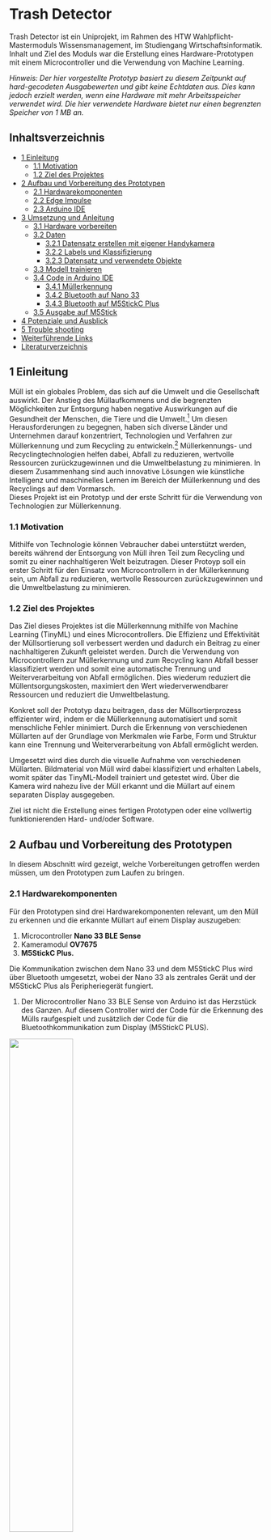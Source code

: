 # Trash Detector
Trash Detector ist ein Uniprojekt, im Rahmen des HTW Wahlpflicht-Mastermoduls Wissensmanagement, im Studiengang Wirtschaftsinformatik. Inhalt und Ziel des Moduls war die Erstellung eines Hardware-Prototypen mit einem Microcontroller und die Verwendung von Machine Learning.

*Hinweis: Der hier vorgestellte Prototyp basiert zu diesem Zeitpunkt auf hard-gecodeten Ausgabewerten und gibt keine Echtdaten aus. Dies kann jedoch erzielt werden, wenn eine Hardware mit mehr Arbeitsspeicher verwendet wird. Die hier verwendete Hardware bietet nur einen begrenzten Speicher von 1 MB an.*

## Inhaltsverzeichnis

- [1 Einleitung](#kap1)
  - [1.1 Motivation](#kap1-1)
  - [1.2 Ziel des Projektes](#kap1-2)
- [2 Aufbau und Vorbereitung des Prototypen](#kap2)
  - [2.1 Hardwarekomponenten](#kap2-1)
  - [2.2 Edge Impulse](#kap2-2)
  - [2.3 Arduino IDE](#kap2-3)
- [3 Umsetzung und Anleitung](#kap3)
  - [3.1 Hardware vorbereiten](#kap3-1)
  - [3.2 Daten](#kap3-2)
    - [3.2.1 Datensatz erstellen mit eigener Handykamera](#kap3-2-1)
    - [3.2.2 Labels und Klassifizierung](#kap3-2-2)
    - [3.2.3 Datensatz und verwendete Objekte](#kap3-2-3)
  - [3.3 Modell trainieren](#kap3-3)
  - [3.4 Code in Arduino IDE](#kap3-4)
    - [3.4.1 Müllerkennung](#kap3-4-1)
    - [3.4.2 Bluetooth auf Nano 33](#kap3-4-2)
    - [3.4.3 Bluetooth auf M5StickC Plus](#kap3-4-3)
  - [3.5 Ausgabe auf M5Stick](#kap3-5)
- [4 Potenziale und Ausblick](#kap4)
- [5 Trouble shooting](#kap5)
- [Weiterführende Links](#kapLinks)
- [Literaturverzeichnis](#kapLit)


<a name="kap1"></a>
## 1 Einleitung
Müll ist ein globales Problem, das sich auf die Umwelt und die Gesellschaft auswirkt. Der Anstieg des Müllaufkommens und die begrenzten Möglichkeiten zur Entsorgung haben negative Auswirkungen auf die Gesundheit der Menschen, die Tiere und die Umwelt.[^1] Um diesen Herausforderungen zu begegnen, haben sich diverse Länder und Unternehmen darauf konzentriert, Technologien und Verfahren zur Müllerkennung und zum Recycling zu entwickeln.[^2] Müllerkennungs- und Recyclingtechnologien helfen dabei, Abfall zu reduzieren, wertvolle Ressourcen zurückzugewinnen und die Umweltbelastung zu minimieren. In diesem Zusammenhang sind auch innovative Lösungen wie künstliche Intelligenz und maschinelles Lernen im Bereich der Müllerkennung und des Recyclings auf dem Vormarsch.\
Dieses Projekt ist ein Prototyp und der erste Schritt für die Verwendung von Technologien zur Müllerkennung.

<a name="kap1-1"></a>
### 1.1 Motivation
Mithilfe von Technologie können Vebraucher dabei unterstützt werden, bereits während der Entsorgung von Müll ihren Teil zum Recycling und somit zu einer nachhaltigeren Welt beizutragen. Dieser Protoyp soll ein erster Schritt für den Einsatz von Microcontrollern in der Müllerkennung sein, um Abfall zu reduzieren, wertvolle Ressourcen zurückzugewinnen und die Umweltbelastung zu minimieren. 

<a name="kap1-2"></a>
### 1.2 Ziel des Projektes
Das Ziel dieses Projektes ist die Müllerkennung mithilfe von Machine Learning (TinyML) und eines Microcontrollers.
Die Effizienz und Effektivität der Müllsortierung soll verbessert werden und dadurch ein Beitrag zu einer nachhaltigeren Zukunft geleistet werden. Durch die Verwendung von Microcontrollern zur Müllerkennung und zum Recycling kann Abfall besser klassifiziert werden und somit eine automatische Trennung und Weiterverarbeitung von Abfall ermöglichen. Dies wiederum reduziert die Müllentsorgungskosten, maximiert den Wert wiederverwendbarer Ressourcen und reduziert die Umweltbelastung.

Konkret soll der Prototyp dazu beitragen, dass der Müllsortierprozess effizienter wird, indem er die Müllerkennung automatisiert und somit menschliche Fehler minimiert. Durch die Erkennung von verschiedenen Müllarten auf der Grundlage von Merkmalen wie Farbe, Form und Struktur kann eine Trennung und Weiterverarbeitung von Abfall ermöglicht werden.

Umgesetzt wird dies durch die visuelle Aufnahme von verschiedenen Müllarten. Bildmaterial von Müll wird dabei klassifiziert und erhalten Labels, womit später das TinyML-Modell trainiert und getestet wird. Über die Kamera wird nahezu live der Müll erkannt und die Müllart auf einem separaten Display ausgegeben.

Ziel ist nicht die Erstellung eines fertigen Prototypen oder eine vollwertig funktionierenden Hard- und/oder Software.

<a name="kap2"></a>
## 2 Aufbau und Vorbereitung des Prototypen
In diesem Abschnitt wird gezeigt, welche Vorbereitungen getroffen werden müssen, um den Prototypen zum Laufen zu bringen.

<a name="kap2-1"></a>
### 2.1 Hardwarekomponenten
Für den Prototypen sind drei Hardwarekomponenten relevant, um den Müll zu erkennen und die erkannte Müllart auf einem Display auszugeben:
1. Microcontroller **Nano 33 BLE Sense**
2. Kameramodul **OV7675**
3. **M5StickC Plus.**

Die Kommunikation zwischen dem Nano 33 und dem M5StickC Plus wird über Bluetooth umgesetzt, wobei der Nano 33 als zentrales Gerät und der M5StickC Plus als Peripheriegerät fungiert.

1. Der Microcontroller Nano 33 BLE Sense von Arduino ist das Herzstück des Ganzen. Auf diesem Controller wird der Code für die Erkennung des Mülls raufgespielt und zusätzlich der Code für die Bluetoothkommunikation zum Display (M5StickC PLUS).
<img src="images/arduino_nano33_ble_sense.png" width="50%" height="50%">

2. Das Kameramodul dient zur Aufnahme des Objekts.
<img src="images/camera_OV7675.png" width="50%" height="50%">

3. Zum Anzeigen der erkannten Müllart wird der M5StickC Plus verwendet. In ihm steckt ein ESP-32-PICO Mini. Für die Bluetoothkommunikation wird hierauf der Peripheriecode gespielt.
<img src="images/M5StickC_PLUS.png" width="50%" height="50%">

Der Microcontroller und das Kameramodul können über ein Board, das sogenannte *Tiny Machine Learning Shield*, verbunden werden. \
<img src="images/hardware.png" width="50%" height="50%">
<img src="images/hardware_connected.png" width="50%" height="50%">

<a name="kap2-2"></a>
### 2.2 Edge Impulse
Edge Impulse ist eine Plattform, um Machine Learning-Modelle zu erstellen, zu trainieren und anschließend zu implemtieren. Zur Vorbereitung sind folgende Schritte notwendig:

1. Konto erstellen / Registrierung auf auf Edge Impulse
2. Neues Projekt anlegen

<a name="kap2-3"></a>
### 2.3 Arduino IDE
Die Arduino IDE ist eine Entwicklungsumgebung, in der später das exportiere Modell aus Edge Impulse importiert werden kann und auch Code zu entwickeln. Der Code dann später über die Arduino IDE auf den Nano 33 hochgeladen werden. Für die Einrichtung sind folgende Schritte notwendig:

1. Download der Arduino IDE: [Arduino IDE](https://support.arduino.cc/hc/en-us/articles/360019833020-Download-and-install-Arduino-IDE)
2. Nach der Installation den Nano 33 über USB an den Computer anschließen und erkannte Libraries installieren. Falls es nicht automatisch erkannt wird, dann folgende Boards im *Boards Manager* suchen und installieren:
  - Arduino AVR Boards by Arduino
  - Arduino Mbed OS Nano Boards by Arduino

3. Folgende Libraries installieren:
  - ArduinoBLE by Arduino
  - Harvard_TinyMLx by TinyMLx Authors

<a name="kap3"></a>
## 3 Umsetzung und Anleitung
In diesem Abschnitt wird die Müllerkennung umgesetzt.

<a name="kap3-1"></a>
### 3.1 Hardware vorbereiten
1. Firmware Nano 33 BLE Sense aktualisieren
* Es kann notwendig sein, erstmal die aktuelle Firmware des Nano zu aktualisieren und zu flashen. Dafür folgende zip-Datei herunterladen und entsprechendes Script für das eigene Betriebssystem öffnen: [Nano 33 BLE Sense board Edge Impulse firmware](https://cdn.edgeimpulse.com/firmware/arduino-nano-33-ble-sense.zip "Nano 33 BLE Sense firmware").

<img src="images/terminal_flash.png" width="50%" height="50%">

2. Verbinden zu Edge Impulse
* In cmd/Terminal folgenden Befehl eingeben, um den Nano mit Edge Impulse zu verbinden.
```
edge-impulse-daemon
```

3. Triber für Kameramodul/USB-Anschluss runterladen:
* [USB-Treiber von SiLabs](https://www.silabs.com/developers/usb-to-uart-bridge-vcp-drivers "USB-Treiber von SiLabs")

4. Triber/Library für M5StickC
* USB-Triber runterladen: [M5Stick USB-Triber](https://ftdichip.com/drivers/vcp-drivers/)
> Ggfs. muss die Sicherheitseinstellung unter macOS angepasst werden.
> * *System Preferences -> Security and Privacy -> General -> Allow downloadable apps from the following locations -> App Store and Approved Developer Options*

* Arduino IDE öffnen und auf *Arduino IDE -> Settings* gehen und folgenden Link in die Sektion *Additional boards manager URLs* einfügen: 
``https://m5stack.oss-cn-shenzhen.aliyuncs.com/resource/arduino/package_m5stack_index.json``

* Nun Boardtriber für den M5StickC Plus installieren. Dazu unter *Boards Manager* nach *M5Stack* suchen und vorgeschlagenes Board installieren. \
<img src="images/ai_m5_bm.png" width="50%" height="50%">

* Nun unter *Tools -> Board: ... -> M5Stack -> M5Stick-C-Plus* auswählen.

* Anschließend die Library installieren. Dazu unter *Library Manager* nach *M5StickCPlus* suchen und vorgeschlagene Library installieren.
<img src="images/ai_m5_lib.png" width="50%" height="50%">

<a name="kap3-2"></a>
### 3.2 Daten
Für das Modell werden Daten in Form von Bildern benötigt. Das bedeutet, dass das Modell mit Fotos gefüttert werden muss. Dafür kann ganz einfach das eigene Handy mit dem Projekt in Edge Impulse verknüpft werden, sodass dann das Handy für die Aufnahme von Fotos gentuzt werden kann. Sobald das Handy mit mit dem Projekt verknüpft ist, werden die Fotos direkt in das Projekt geladen.

<a name="kap3-2-1"></a>
#### 3.2.1 Datensatz erstellen mit eigener Handykamera
1. Handy mit Edge Impulse verbinden

* Im Menü auf *Devices* gehen und auf den Button *Connect a new device* wählen. \
![AddDevice](images/ei_addDevice.png)

* Anschließend bei *Use your mobile phone* auf den Button *Show QR code* klicken. \
![ConnectPhone](images/ei_connectPhone.png)

* Nun mit dem eigenen Handy den QR-Code scannen. Im Browser sollte nun die Möglichkeit bestehen, Bilder aufzunehmen. Ggfs. müssen Berechtigungen für die Kamera freigegeben werden. Diese bestätigen, da ansonsten keine Fotos aufgenommen werden können.

<img src="images/take_pictures.png" width="50%" height="50%">
<img src="images/ei_oniPhone.png" width="50%" height="50%">

* Das Label kann über den oberen *Label*-Button geändert werden.

<a name="kap3-2-2"></a>
#### 3.2.2 Labels und Klassifizierung
Für dieses Projekt wurden vier Labels gewählt:

1. *glas* für Glas
2. *kunststoff* für Kunststoff
3. *restmuell* für Restmüll
4. *pappe* für Pappe

Des Weiteren wurde noch testweise das Label *noise* hinzugefügt, um bspw. Umgebungs- und Hintergrundrauschen auszufiltern. Dies erweiste sich jedoch als nicht relevant bzw. hatte keinen sichtbaren Einfluss auf die Genauigkeit der Daten und wird deshalb hier nicht weiter erwähnt.

<a name="kap3-2-3"></a>
#### 3.2.3 Datensatz und verwendete Objekte
In Edge Impulse können nun unter dem Menüpunkt *Data acquisition* alle aufgenommen Bilder eingesehen werden und ggfs. editiert werden, wenn bspw. das Label falsch gesetzt wurde. Auch können hier Bilder wieder gelöscht werden.

<img src="images/ei_da.png" width="50%" height="50%">

Der Datensatz besteht vollständig aus eigenständig aufgenommen Daten, d.h. es wurde kein fremder Datensatz (hinzu)gewählt. Der Train/Test-Split wurde auf 80/20 festgesetzt. Insgesamt wurden 1.047 Trainigsdaten und 251 Testdaten erstellt. Von diesen 1.047 Trainingsdaten sind 278 Aufnahmen von Glas, 242 Aufnahmen von Kunststoff, 267 Aufnahmen von Pappe und 242 Aufnahmen von Restmüll. Für Glas wurde ein durchsichtiges, farbloses Konservenglas vor unterschiedlichem Hintergrund und in unterschiedlichen Winkeln aufgenommen. Für Kunststoff eine Süßigkeiten-Plastik-Tüte, für  Restmüll eine Banane und für Pappe ein zusammengeknülltes Papierstück.

<a name="kap3-3"></a>
### 3.3 Modell trainieren
Um das Modell zu trainieren, nun im Seitenmenü auf *Impulse design* gehen.

* Create Impulse: Impuls anlegen
<img src="images/ei_createImp.png" width="50%" height="50%">

* Image: Bildparameter einstellen
<img src="images/ei_paramRgb.png" width="50%" height="50%">

* Generate Features klicken
<img src="images/ei_generateF.png" width="50%" height="50%">

* Transfer learning: Trainingsmodell wählen
<img src="images/ei_model.png" width="50%" height="50%">

Es wird das Modell **MobileNetV1 96x96 0.25** gewählt. Dieses ist ein schmales Modell zur Klassifizierung von Daten.

* Start training: Modell trainieren
<img src="images/ei_accuracy.png" width="50%" height="50%">
Nachdem das Modell trainiert wurde, wird die Performence und ein Datenexplorer im Tranining Output angezeigt. Das hier trainierte Modell hat nun eine Genauigkeit von 90,5 Prozent.

* Deployment: Modell exportieren
  - *Arduino library* wählen
  - Auf *Build* klicken und zip-Datei exportieren

<a name="kap3-4"></a>
### 3.4 Code in Arduino IDE

<a name="kap3-4-1"></a>
#### 3.4.1 Müllerkennung
Um nun das Modell auf den Nano 33 zu überspielen, muss die zuvor exportiere zip-Datei in Arduino IDE importiert werden. Dazu in Arduino IDE auf *Sketch -> Include Library -> Add .ZIP Library...* und die entsprechende zip-Datei auswählen. \
<img src="images/ai_import_model.png" width="50%" height="50%">

Die Arduino IDE installiert nun die hinzugefügte Library. Dies kann einige Sekunden/Minuten dauern.

Unter *File -> Examples -> [Name des Projekts in Edge Impulse / zip-Datei]* können verschiedene Codebeispiele gefunden werden. Da für dieses Projekt das Kameramodul relevant ist, kann sich an dem Beispielcode für die Kamera orientiert werden. Angepasst wurde eine weitere Ausgabe und die Klassifizierung eines Objektes bereits ab 0,7. Das bedeutet, dass wenn das Modell zumindest 70 Prozent eine Klassifzierung erkannt hat, in diesem Fall eine Ausgabe der entsprechenden Müllart gemacht wird.

Der Code kann ausgeführt werden, indem der Nano 33 ausgewählt und der Code hochgeladen wird. \
<img src="images/ai_upload.png" width="50%" height="50%">

Nachdem der Code angepasst und auf den Nano hochgeladen wurde, kann nun in der Ausgabe vom *Serial Monitor* (Icon mit der Lupe und den Punkten) eingesehen werden, welche Müllart erkannt wird. \
Um dies zu ermöglichen, wird von der Kamera im Zweisekundentakt eine Bildaufnahme getätigt und klassifiziert. 

<img src="images/detect_glas.png" width="50%" height="50%">
<img src="images/output_detect_glas.png" width="50%" height="50%">

<img src="images/detect_plastic.png" width="50%" height="50%">
<img src="images/output_detect_plastic.png" width="50%" height="50%">

<img src="images/detect_rest.png" width="50%" height="50%">
<img src="images/output_detect_rest.png" width="50%" height="50%">

<img src="images/detect_paper.png" width="50%" height="50%">
<img src="images/output_detect_paper.png" width="50%" height="50%">

> Der Code für die Müllerkennung befindet sich im Ordner *trash_detector*.

<a name="kap3-4-2"></a>
#### 3.4.2 Bluetooth auf Nano 33
Der Nano 33 dient als zentrales Gerät, das die Daten senden wird. Hierfür muss der entsprechende Code zu dem Code zur Müllerkennung hinzugefügt werden. Dieses Zusammenspiel von Müllerkennung, sowie das Senden von Daten per Bluetooth wurde von der Projektgruppe implementiert und teilweise getestet. Jedoch konnte dies nicht vollständig umgesetzt werden. Grund dafür ist der begrenzte Speicher des Nano 33, wobei es nicht möglich war, beide Anwendungsfälle (Müllerkennung plus Bluetooth) auf den Nano 33 hochzuladen und Fehler zum begrenzten (Arbeits)speicher auftraten. Deshalb sind beide Codekomponenten separat verfügbar und wurden separat voneinander getrennt.

> Der Code für die Bluetoothkommunikation auf dem Nano 33 befindet sich im Ordner *nano_ble_central*.

<a name="kap3-4-3"></a>
#### 3.4.3 Bluetooth auf M5StickC Plus
Der Nano 33 sendet via Bluetooth an den M5StickC Plus (Peripheriegerät) entsprechende Daten der Bilderkennung, sodass auf dem Display die erkannte Müllart angezeigt wird. Dafür wird entsprechender Code auf den M5StickC Plus hochgeladen.

> Der Code für die Bluetoothkommunikation auf dem M5StickC Plus befindet sich im Ordner *m5_ble*.

<a name="kap3-5"></a>
### 3.5 Ausgabe auf M5Stick
Auf dem M5StickC Plus wird die erkannte Müllart ausgegeben. Dafür wurde je nach Müllart die Hintergrundfarbe des Displays angepasst, sodass die Farbe entpsrechend zur Farbe der Mülltonne passt (z.B. blau für Papier/Pappe).
Da es zu Problemen bezüglich der Speicherkapazität kam (siehe Kapitel 3.4.2 Bluetooth auf Nano 33), ist die Ausgabe der Müllart hard-gecodet, wodurch eine automatische Anzeige der Müllart im Siebensekundentakt wechselt.

<img src="images/m5_display.gif">

<a name="kap4"></a>
## 4 Potenziale und Ausblick

Es gibt unterschiedlichste Bereiche, wo der Prototyp perspektivisch eingesetzt werden kann. Zum einen wäre es möglich die Waste Detection einzusetzen, um manuelle Nacharbeit von Fließarbeitern einzusparen.
Zum anderen, könnte  ein Anwendungsfall sein, dass Hinweise oder Alarme bei falscher Mülltrennung gegeben werden, wenn der Müll in die falsche Mülltonne geschmissen wurde. Dies könnte auch weitergeführt werden durch das Einbeziehen der Gamification. Gamification ist  Übertragung von spieltypischen Elementen und Vorgängen in spielfremde Zusammenhänge, wodurch auch die Motivation erhöht werden könnte mehr auf die Mülltrennung zu achten. Denn die Idee wäre es, bei jeder richtigen Mülltrennung Punkte zu vergeben. In einem Umfeld, wie der Deutschen Bahn, wäre sowas sicherlich, in Anbretracht der Nachhaltigkeit, ein attraktives Projekt. 
Des Weiteren könnte der Prototyp auch Kindern die Mülltrennung beibringen oder auch blinden Menschen sagen, wo sie ihren Müll wegschmeißen sollen. Auch Paper, wie "Deep learning networks for real-time regional domestic waste detection"- zeigen auf, wie Waste Detection für den eigenen Haushalt sinnvoll genutzt werden kann und wie wichtig es ist, dass sich jeder mit Mülltrennung auseinander setzt. [^3] 
Der Prototyp lässt sich natürlich auch um weitere Funktionalitäten ausweiten, wie beispielsweise durch einen Feuchtigkeitssensor. Beispielsweise könnte man somit die Feuchtigkeit im Biomüll messen, um so den Grad der Verwesung herauszufinden. Somit weiß man wann der Biomüll weggeworfen werden muss. 
In einer Bachelorarbeit "Household Recycle Sorting Bin System Design" von der Bangor Universität wird aufgezeigt wie, mittels von Tonsensorik, die unterschiedlichen Müllarten, wie Kunststoff-, Glas-, Metall- und Papiermüll, erkannt wurden. Dabei wurde der Müll auf einen Sensor fallen gelassen und durch den Ton konnte die Müllart eingeordnet. Das Projekt wurde auch mit der Arduino IDE und Edge Impulse realisiert. [^4] 
Um beispielsweise den unangenehmen Müllgeruch zu vermeidem könnte man zudem umsetzen, dass in Echtzeit das Volumen und der Geruch, also die biologische Abbaubarkeit des darin enthaltenen Abfalls, rückverfolgt wird und den Nutzer benachrichtigt, sobald der festgelegte Schwellenwert für das Volumen überschritten wird oder ein Geruch sich ausbreitet. Da könnte ein Ultraschall-Abstandssensor HRSO4 und ein Halbleiter-Gassensoren der MQ-Serie MQ4 und MQ135, die an dem Mikrocontroller angeschlossen werden und zur Füllstands- und biologischen Abbaubarkeitsmessung eingesetzt werden. [^5] 
Es gibt es unterschiedlichste Möglichkeiten den Prototypen auszuweiten und einzusetzen, da der Mehrwert in allen Bereichen hoch ist. Denn durch Mülltrennung kann auch die Wiederverwendung von recycelbaren Materialien gefördert und der Anteil des in Deponien entsorgten Abfalls reduziert werden. 

<a name="kap5"></a>
## 5 Trouble shooting

* Reset des Nano 33: Falls bspw. der Code nicht hochgeladen oder der Nano 33 nicht in Arduino erkannt wird, kann es helfen, diesen zu resetten. Dazu zwei Mal auf den kleinen Button hinter dem USB-Port drücken. Die LED auf dem Nano sollte dann orange blinken.

* Beim Flashen:
Es kann möglich sein, dass das Flashen fehlschlägt. Am besten Arduino IDE schließen/beenden. Oder Arduino resetten.

* Ausgabe im Serial Monitor: Falls keine Ausgabe im Serial Monitor erfolgt, den Code erneut hochladen.

<a name="kapLinks"></a>
## Weiterführende Links
[Edge Impulse with the Nano 33 BLE Sense](https://docs.arduino.cc/tutorials/nano-33-ble-sense/edge-impulse)

[Adding sight to your sensors of Nano 33 BLE Sense](https://docs.edgeimpulse.com/docs/tutorials/image-classification)

[TinyML with OV7670 Camera module](https://www.hackster.io/theevildoof/tutorial-part-1-tinyml-with-ov7670-camera-module-1a99e2)

<a name="kapLit"></a>
## Literaturverzechnis

[^1]: Alam, P. and Ahmade, K., 2013. Impact of solid waste on health and the environment. International Journal of Sustainable Development and Green Economics (IJSDGE), 2(1), pp.165-168.

[^2]: de Souza Melaré, A.V., González, S.M., Faceli, K. and Casadei, V., 2017. Technologies and decision support systems to aid solid-waste management: a systematic review. Waste management, 59, pp.567-584.

[^3]: Chen, W., Fathurrahman, H., Lin, Y., Mao, W., 2022. Deep learning networks for real-time regional domestic waste detection. Journal of Cleaner Production. 

[^4]: Schoon, L. 2021. Household Recycle Sorting Bin System Design. Bangor Unversity. pp.6-7.

[^5]: Abukabar, R., Abolade, O., Mbom, H.,  2022. Design and implementation of an IoT based smart waste bin for fill level and biodegradability monitoring. Department of Systems Engineering, University of Lagos, Lagos, Nigeria.

